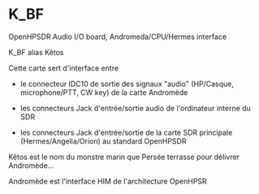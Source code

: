 # K_BF
OpenHPSDR Audio I/O board, Andromeda/CPU/Hermes interface

K_BF alias Kêtos

Cette carte sert d'interface entre 

- le connecteur IDC10 de sortie des signaux "audio" (HP/Casque, microphone/PTT, CW key) de la carte Andromède

- les connecteurs Jack d'entrée/sortie audio de l'ordinateur interne du SDR

- les connecteurs Jack d'entrée/sortie de la carte SDR principale (Hermes/Angelia/Orion) au standard OpenHPSDR

Kêtos est le nom du monstre marin que Persée terrasse pour délivrer Andromède... 

Andromède est l'interface HIM de l'architecture OpenHPSR

